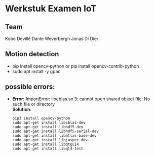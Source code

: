 # Werkstuk Examen IoT

## Team

Kobe Devillé
Dante Weverbergh
Jonas Di Dier

## Motion detection
- pip install opencv-python or pip install opencv-contrib-python
- sudo apt install -y gpac

## possible errors:
- **Error:** ImportError: libcblas.so.3: cannot open shared object file: No such file or directory  
**Solution:**  
  ```
  pip3 install opencv-python 
  sudo apt-get install libcblas-dev
  sudo apt-get install libhdf5-dev
  sudo apt-get install libhdf5-serial-dev
  sudo apt-get install libatlas-base-dev
  sudo apt-get install libjasper-dev 
  sudo apt-get install libqtgui4 
  sudo apt-get install libqt4-test
  ```
